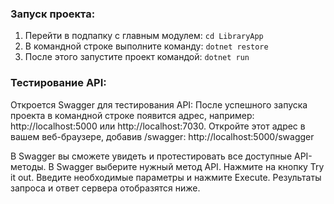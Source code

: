 ### Запуск проекта:
1. Перейти в подпапку с главным модулем: `cd LibraryApp`
2. В командной строке выполните команду:
`dotnet restore`
3. После этого запустите проект командой:
`dotnet run`

### Тестирование API:
Откроется Swagger для тестирования API:
  После успешного запуска проекта в командной строке появится адрес, например: http://localhost:5000 или http://localhost:7030.
  Откройте этот адрес в вашем веб-браузере, добавив /swagger:
  http://localhost:5000/swagger
  
В Swagger вы сможете увидеть и протестировать все доступные API-методы.
  В Swagger выберите нужный метод API.
  Нажмите на кнопку Try it out.
  Введите необходимые параметры и нажмите Execute.
  Результаты запроса и ответ сервера отобразятся ниже.
